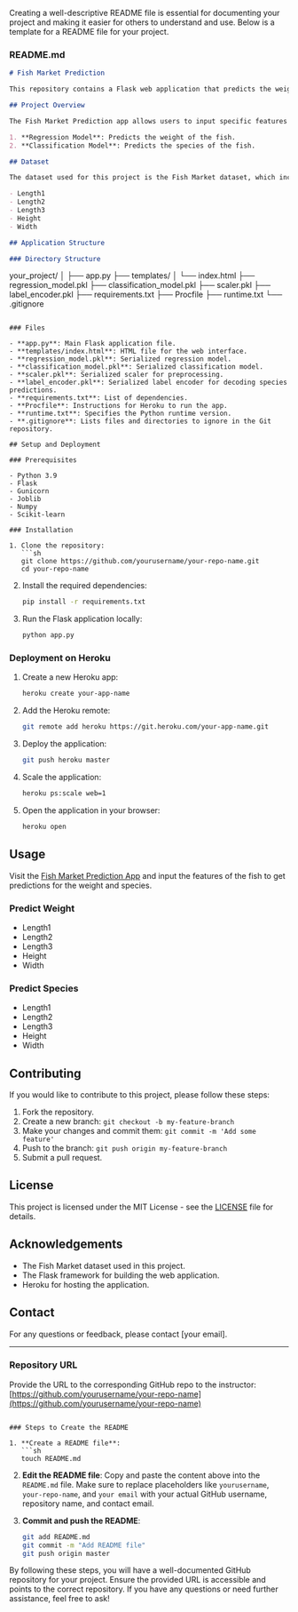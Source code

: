 Creating a well-descriptive README file is essential for documenting your project and making it easier for others to understand and use. Below is a template for a README file for your project.

### README.md

```markdown
# Fish Market Prediction

This repository contains a Flask web application that predicts the weight and species of fish based on input features. The application is deployed on Heroku and can be accessed [here](https://fishdata-17370ae93936.herokuapp.com/).

## Project Overview

The Fish Market Prediction app allows users to input specific features of fish and get predictions for both the weight and species of the fish. The application is built using Flask and includes two machine learning models:

1. **Regression Model**: Predicts the weight of the fish.
2. **Classification Model**: Predicts the species of the fish.

## Dataset

The dataset used for this project is the Fish Market dataset, which includes various features of different fish species. The features used in this model include:

- Length1
- Length2
- Length3
- Height
- Width

## Application Structure

### Directory Structure

```
your_project/
│
├── app.py
├── templates/
│   └── index.html
├── regression_model.pkl
├── classification_model.pkl
├── scaler.pkl
├── label_encoder.pkl
├── requirements.txt
├── Procfile
├── runtime.txt
└── .gitignore
```

### Files

- **app.py**: Main Flask application file.
- **templates/index.html**: HTML file for the web interface.
- **regression_model.pkl**: Serialized regression model.
- **classification_model.pkl**: Serialized classification model.
- **scaler.pkl**: Serialized scaler for preprocessing.
- **label_encoder.pkl**: Serialized label encoder for decoding species predictions.
- **requirements.txt**: List of dependencies.
- **Procfile**: Instructions for Heroku to run the app.
- **runtime.txt**: Specifies the Python runtime version.
- **.gitignore**: Lists files and directories to ignore in the Git repository.

## Setup and Deployment

### Prerequisites

- Python 3.9
- Flask
- Gunicorn
- Joblib
- Numpy
- Scikit-learn

### Installation

1. Clone the repository:
   ```sh
   git clone https://github.com/yourusername/your-repo-name.git
   cd your-repo-name
   ```

2. Install the required dependencies:
   ```sh
   pip install -r requirements.txt
   ```

3. Run the Flask application locally:
   ```sh
   python app.py
   ```

### Deployment on Heroku

1. Create a new Heroku app:
   ```sh
   heroku create your-app-name
   ```

2. Add the Heroku remote:
   ```sh
   git remote add heroku https://git.heroku.com/your-app-name.git
   ```

3. Deploy the application:
   ```sh
   git push heroku master
   ```

4. Scale the application:
   ```sh
   heroku ps:scale web=1
   ```

5. Open the application in your browser:
   ```sh
   heroku open
   ```

## Usage

Visit the [Fish Market Prediction App](https://fishdata-17370ae93936.herokuapp.com/) and input the features of the fish to get predictions for the weight and species.

### Predict Weight

- Length1
- Length2
- Length3
- Height
- Width

### Predict Species

- Length1
- Length2
- Length3
- Height
- Width

## Contributing

If you would like to contribute to this project, please follow these steps:

1. Fork the repository.
2. Create a new branch: `git checkout -b my-feature-branch`
3. Make your changes and commit them: `git commit -m 'Add some feature'`
4. Push to the branch: `git push origin my-feature-branch`
5. Submit a pull request.

## License

This project is licensed under the MIT License - see the [LICENSE](LICENSE) file for details.

## Acknowledgements

- The Fish Market dataset used in this project.
- The Flask framework for building the web application.
- Heroku for hosting the application.

## Contact

For any questions or feedback, please contact [your email].

---

### Repository URL
Provide the URL to the corresponding GitHub repo to the instructor: [https://github.com/yourusername/your-repo-name](https://github.com/yourusername/your-repo-name)
```

### Steps to Create the README

1. **Create a README file**:
   ```sh
   touch README.md
   ```

2. **Edit the README file**:
   Copy and paste the content above into the `README.md` file. Make sure to replace placeholders like `yourusername`, `your-repo-name`, and `your email` with your actual GitHub username, repository name, and contact email.

3. **Commit and push the README**:
   ```sh
   git add README.md
   git commit -m "Add README file"
   git push origin master
   ```

By following these steps, you will have a well-documented GitHub repository for your project. Ensure the provided URL is accessible and points to the correct repository. If you have any questions or need further assistance, feel free to ask!
